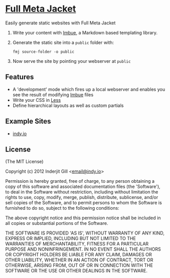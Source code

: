 <a name="README">[Full Meta Jacket](https://github.com/indy/full-meta-jacket)</a>
=======

Easily generate static websites with Full Meta Jacket

1. Write your content with [Imbue](https://github.com/indy/imbue), a Markdown based templating library.
2. Generate the static site into a ```public``` folder with: 

    ```fmj source-folder -o public```

3. Now serve the site by pointing your webserver at ```public```


## Features

* A 'development' mode which fires up a local webserver and enables you see the result of modifying [Imbue](https://github.com/indy/imbue) files
* Write your CSS in [Less](http://lesscss.org)
* Define hierarchical layouts as well as custom partials

## Example Sites

* [indy.io](http://indy.io)

## License 

(The MIT License)

Copyright (c) 2012 Inderjit Gill &lt;email@indy.io&gt;

Permission is hereby granted, free of charge, to any person obtaining
a copy of this software and associated documentation files (the
'Software'), to deal in the Software without restriction, including
without limitation the rights to use, copy, modify, merge, publish,
distribute, sublicense, and/or sell copies of the Software, and to
permit persons to whom the Software is furnished to do so, subject to
the following conditions:

The above copyright notice and this permission notice shall be
included in all copies or substantial portions of the Software.

THE SOFTWARE IS PROVIDED 'AS IS', WITHOUT WARRANTY OF ANY KIND,
EXPRESS OR IMPLIED, INCLUDING BUT NOT LIMITED TO THE WARRANTIES OF
MERCHANTABILITY, FITNESS FOR A PARTICULAR PURPOSE AND NONINFRINGEMENT.
IN NO EVENT SHALL THE AUTHORS OR COPYRIGHT HOLDERS BE LIABLE FOR ANY
CLAIM, DAMAGES OR OTHER LIABILITY, WHETHER IN AN ACTION OF CONTRACT,
TORT OR OTHERWISE, ARISING FROM, OUT OF OR IN CONNECTION WITH THE
SOFTWARE OR THE USE OR OTHER DEALINGS IN THE SOFTWARE.

